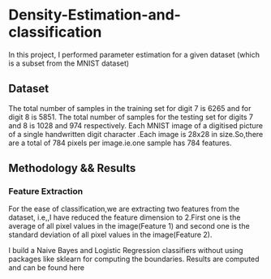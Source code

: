 # Density-Estimation-and-classification
In this project, I performed  parameter estimation for a given dataset (which is a subset from the MNIST dataset)

## Dataset
The total number of samples in the training set for digit 7 is 6265 and for digit 8 is
5851. The total number of samples for the testing set for digits 7 and 8 is 1028 and
974 respectively. Each MNIST image of a digitised picture of a single handwritten
digit character .Each image is 28x28 in size.So,there are a total of 784 pixels per
image.ie.one sample has 784 features.

## Methodology && Results
### Feature Extraction
For the ease of classification,we are extracting two features from the dataset, i.e,,I have 
 reduced the feature dimension to 2.First one is the average of all pixel values in
the image(Feature 1) and second one is the standard deviation of all pixel values in
the image(Feature 2).

I build a Naive Bayes and Logistic Regression classifiers without using packages like sklearn for computing the boundaries.
 Results are computed and can be found here
